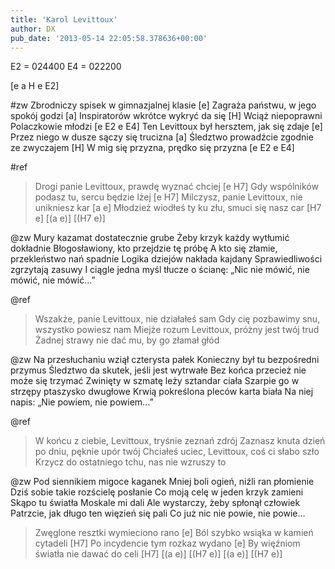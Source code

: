 ```yaml
---
title: 'Karol Levittoux'
author: DX
pub_date: '2013-05-14 22:05:58.378636+00:00'
---
```


E2 = 024400
E4 = 022200

[e a H e E2]

#zw
Zbrodniczy spisek w gimnazjalnej klasie [e]
Zagraża państwu, w jego spokój godzi [a]
Inspiratorów wkrótce wykryć da się [H]
Wciąż niepoprawni Polaczkowie młodzi [e E2 e E4]
Ten Levittoux był hersztem, jak się zdaje [e]
Przez niego w dusze sączy się trucizna [a]
Śledztwo prowadźcie zgodnie ze zwyczajem [H]
W mig się przyzna, prędko się przyzna [e E2 e E4]

#ref
>Drogi panie Levittoux, prawdę wyznać chciej [e H7]
>Gdy wspólników podasz tu, sercu będzie lżej [e H7]
>Milczysz, panie Levittoux, nie unikniesz kar [a e]
>Młodzież wiodłeś ty ku złu, smuci się nasz car [H7 e]
>[(a e)]
>[(H7 e)]

@zw
Mury kazamat dostatecznie grube
Żeby krzyk każdy wytłumić dokładnie
Błogosławiony, kto przejdzie tę próbę
A kto się złamie, przekleństwo nań spadnie 
Logika dziejów nakłada kajdany
Sprawiedliwości zgrzytają zasuwy
I ciągle jedna myśl tłucze o ścianę:
„Nic nie mówić, nie mówić, nie mówić...”

@ref
>Wszakże, panie Levittoux, nie działałeś sam
>Gdy cię pozbawimy snu, wszystko powiesz nam
>Miejże rozum Levittoux, próżny jest twój trud
>Żadnej strawy nie dać mu, by go złamał głód 
> 
> 

@zw
Na przesłuchaniu wziął czterysta pałek
Konieczny był tu bezpośredni przymus
Śledztwo da skutek, jeśli jest wytrwałe
Bez końca przecież nie może się trzymać 
Zwinięty w szmatę leży sztandar ciała
Szarpie go w strzępy ptaszysko dwugłowe
Krwią pokreślona pleców karta biała
Na niej napis: „Nie powiem, nie powiem...”

@ref
>W końcu z ciebie, Levittoux, tryśnie zeznań zdrój
>Zaznasz knuta dzień po dniu, pęknie upór twój
>Chciałeś uciec, Levittoux, coś ci słabo szło
>Krzycz do ostatniego tchu, nas nie wzruszy to
> 
> 

@zw
Pod siennikiem migoce kaganek
Mniej boli ogień, niźli ran płomienie
Dziś sobie takie rozścielę posłanie
Co moją celę w jeden krzyk zamieni 
Skąpo tu światła Moskale mi dali
Ale wystarczy, żeby spłonął człowiek
Patrzcie, jak długo ten więzień się pali
Co już nic nie powie, nie powie...

>Zwęglone resztki wymieciono rano [e]
>Ból szybko wsiąka w kamień cytadeli [H7]
>Po incydencie tym rozkaz wydano	 [e]
>By więźniom światła nie dawać do celi [H7]
>[(a e)]
>[(H7 e)]
>[(a e)]
>[(H7 e)]